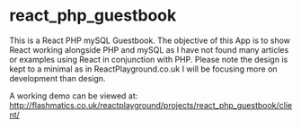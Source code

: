 # react_php_guestbook
This is a React PHP mySQL Guestbook. The objective of this App is to show React working alongside PHP and mySQL as I have not found many articles or examples using React in conjunction with PHP.
Please note the design is kept to a minimal as in ReactPlayground.co.uk I will be focusing more on development than design.

A working demo can be viewed at:
http://flashmatics.co.uk/reactplayground/projects/react_php_guestbook/client/
